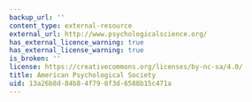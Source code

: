 ```yaml
---
backup_url: ''
content_type: external-resource
external_url: http://www.psychologicalscience.org/
has_external_licence_warning: true
has_external_license_warning: true
is_broken: ''
license: https://creativecommons.org/licenses/by-nc-sa/4.0/
title: American Psychological Society
uid: 13a26b8d-84b8-4f79-8f3d-6588b15c471a
---
```

